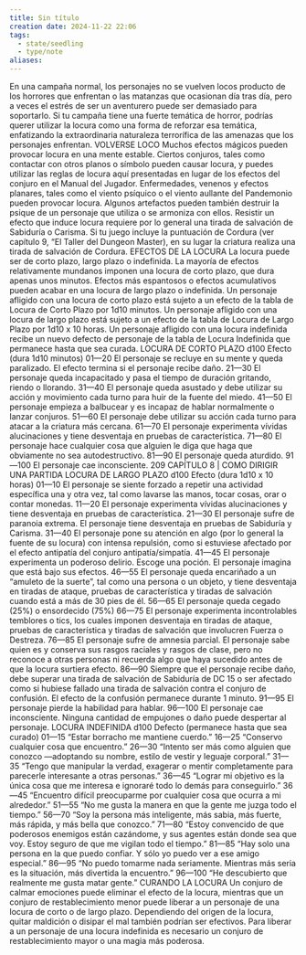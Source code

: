 ```yaml
---
title: Sin título
creation date: 2024-11-22 22:06
tags:
  - state/seedling
  - type/note
aliases:
---
```

En una campaña normal, los personajes no se vuelven locos
producto de los horrores que enfrentan o las matanzas que
ocasionan día tras día, pero a veces el estrés de ser un
aventurero puede ser demasiado para soportarlo.
Si tu campaña tiene una fuerte temática de horror, podrías
querer utilizar la locura como una forma de reforzar esa
temática, enfatizando la extraordinaria naturaleza terrorífica de
las amenazas que los personajes enfrentan.
VOLVERSE LOCO
Muchos efectos mágicos pueden provocar locura en una
mente estable. Ciertos conjuros, tales como contactar con otros
planos o símbolo pueden causar locura, y puedes utilizar las
reglas de locura aquí presentadas en lugar de los efectos del
conjuro en el Manual del Jugador. Enfermedades, venenos y
efectos planares, tales como el viento psíquico o el viento
aullante del Pandemonio pueden provocar locura. Algunos
artefactos pueden también destruir la psique de un personaje
que utiliza o se armoniza con ellos.
Resistir un efecto que induce locura requiere por lo general
una tirada de salvación de Sabiduría o Carisma. Si tu juego
incluye la puntuación de Cordura (ver capítulo 9, “El Taller del
Dungeon Master), en su lugar la criatura realiza una tirada de
salvación de Cordura.
EFECTOS DE LA LOCURA
La locura puede ser de corto plazo, largo plazo o indefinida.
La mayoría de efectos relativamente mundanos imponen una
locura de corto plazo, que dura apenas unos minutos. Efectos
más espantosos o efectos acumulativos pueden acabar en una
locura de largo plazo o indefinida.
Un personaje afligido con una locura de corto plazo está
sujeto a un efecto de la tabla de Locura de Corto Plazo por
1d10 minutos.
Un personaje afligido con una locura de largo plazo está
sujeto a un efecto de la tabla de Locura de Largo Plazo por
1d10 x 10 horas.
Un personaje afligido con una locura indefinida recibe un
nuevo defecto de personaje de la tabla de Locura Indefinida
que permanece hasta que sea curada.
LOCURA DE CORTO PLAZO
d100 Efecto (dura 1d10 minutos)
01—20 El personaje se recluye en su mente y queda
paralizado. El efecto termina si el personaje recibe
daño.
21—30 El personaje queda incapacitado y pasa el tiempo
de duración gritando, riendo o llorando.
31—40 El personaje queda asustado y debe utilizar su
acción y movimiento cada turno para huir de la
fuente del miedo.
41—50 El personaje empieza a balbucear y es incapaz de
hablar normalmente o lanzar conjuros.
51—60 El personaje debe utilizar su acción cada turno
para atacar a la criatura más cercana.
61—70 El personaje experimenta vívidas alucinaciones y
tiene desventaja en pruebas de característica.
71—80 El personaje hace cualquier cosa que alguien le
diga que haga que obviamente no sea
autodestructivo.
81—90 El personaje queda aturdido.
91—100 El personaje cae inconsciente.
209
CAPÍTULO 8 | COMO DIRIGIR UNA PARTIDA
LOCURA DE LARGO PLAZO
d100 Efecto (dura 1d10 x 10 horas)
01—10 El personaje se siente forzado a repetir una actividad
específica una y otra vez, tal como lavarse las manos,
tocar cosas, orar o contar monedas.
11—20 El personaje experimenta vívidas alucinaciones y tiene
desventaja en pruebas de característica.
21—30 El personaje sufre de paranoia extrema. El personaje tiene
desventaja en pruebas de Sabiduría y Carisma.
31—40 El personaje pone su atención en algo (por lo general la
fuente de su locura) con intensa repulsión, como si
estuviese afectado por el efecto antipatía del conjuro
antipatía/simpatía.
41—45 El personaje experimenta un poderoso delirio. Escoge una
poción. El personaje imagina que está bajo sus efectos.
46—55 El personaje queda encariñado a un “amuleto de la
suerte”, tal como una persona o un objeto, y tiene
desventaja en tiradas de ataque, pruebas de característica y
tiradas de salvación cuando está a más de 30 pies de él.
56—65 El personaje queda cegado (25%) o ensordecido (75%)
66—75 El personaje experimenta incontrolables temblores o tics,
los cuales imponen desventaja en tiradas de ataque,
pruebas de característica y tiradas de salvación que
involucren Fuerza o Destreza.
76—85 El personaje sufre de amnesia parcial. El personaje sabe
quien es y conserva sus rasgos raciales y rasgos de clase,
pero no reconoce a otras personas ni recuerda algo que
haya sucedido antes de que la locura surtiera efecto.
86—90 Siempre que el personaje recibe daño, debe superar una
tirada de salvación de Sabiduría de DC 15 o ser afectado
como si hubiese fallado una tirada de salvación contra el
conjuro de confusión. El efecto de la confusión permanece
durante 1 minuto.
91—95 El personaje pierde la habilidad para hablar.
96—100 El personaje cae inconsciente. Ninguna cantidad de
empujones o daño puede despertar al personaje.
LOCURA INDEFINIDA
d100 Defecto (permanece hasta que sea curado)
01—15 “Estar borracho me mantiene cuerdo.”
16—25 “Conservo cualquier cosa que encuentro.”
26—30 “Intento ser más como alguien que conozco —adoptando
su nombre, estilo de vestir y leguaje corporal.”
31—35 “Tengo que manipular la verdad, exagerar o mentir
completamente para parecerle interesante a otras
personas.”
36—45 “Lograr mi objetivo es la única cosa que me interesa e
ignoraré todo lo demás para conseguirlo.”
36—45 “Encuentro difícil preocuparme por cualquier cosa que
ocurra a mi alrededor.”
51—55 “No me gusta la manera en que la gente me juzga todo el
tiempo.”
56—70 “Soy la persona más inteligente, más sabia, más fuerte,
más rápida, y más bella que conozco.”
71—80 “Estoy convencido de que poderosos enemigos están
cazándome, y sus agentes están donde sea que voy. Estoy
seguro de que me vigilan todo el tiempo.”
81—85 “Hay solo una persona en la que puedo confiar. Y sólo yo
puedo ver a ese amigo especial.”
86—95 “No puedo tomarme nada seriamente. Mientras más seria
es la situación, más divertida la encuentro.”
96—100 “He descubierto que realmente me gusta matar gente.”
CURANDO LA LOCURA
Un conjuro de calmar emociones puede eliminar el efecto de
la locura, mientras que un conjuro de restablecimiento menor
puede liberar a un personaje de una locura de corto o de largo
plazo. Dependiendo del origen de la locura, quitar maldición o
disipar el mal también podrían ser efectivos. Para liberar a un
personaje de una locura indefinida es necesario un conjuro de
restablecimiento mayor o una magia más poderosa.
